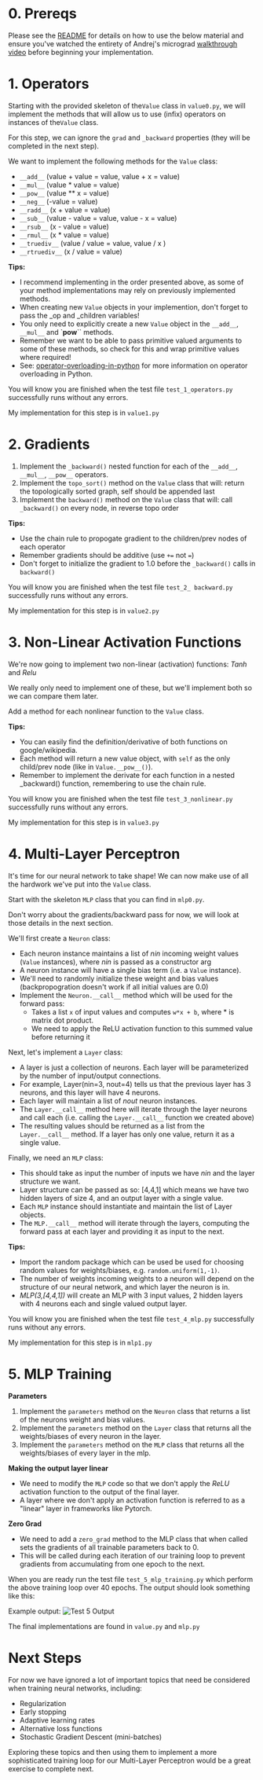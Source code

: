 # 0. Prereqs

Please see the [README](README.md) for details on how to use the below material and ensure you've watched the entirety of Andrej's micrograd [walkthrough video](https://www.youtube.com/watch?v=VMj-3S1tku0) before beginning your implementation.

# 1. Operators

Starting with the provided skeleton of the`Value` class in `value0.py`, we will implement the methods that will allow us to use (infix) operators on instances of the`Value` class. 

For this step, we can ignore the `grad` and `_backward` properties (they will be completed in the next step). 

We want to implement the following methods for the `Value` class:
* `__add__`    (value + value = value, value + x = value)
* `__mul__`    (value * value = value)
* `__pow__`    (value ** x = value)
* `__neg__`    (-value = value)
* `__radd__`    (x + value = value)
* `__sub__`    (value - value = value, value - x = value)
* `__rsub__`    (x - value = value)
* `__rmul__`    (x * value = value)
* `__truediv__`    (value / value = value, value / x )
* `__rtruediv__`    (x / value = value)

**Tips:** 
- I recommend implementing in the order presented above, as some of your method implementations may rely on previously implemented methods.
- When creating new `Value` objects in your implemention, don't forget to pass the _op and _children variables!
- You only need to explicitly create a new `Value` object in the `__add__`, `__mul__` and `__pow__`` methods.
- Remember we want to be able to pass primitive valued arguments to some of these methods, so check for this and wrap primitive values where required!
- See: [operator-overloading-in-python](https://www.geeksforgeeks.org/operator-overloading-in-python/) for more information on operator overloading in Python.

You will know you are finished when the test file `test_1_operators.py` successfully runs without any errors.

My implementation for this step is in `value1.py`

# 2. Gradients

1. Implement the `_backward()` nested function for each of the `__add__`, `__mul__`, `__pow__` operators.
2. Implement the `topo_sort()` method on the `Value` class that will:
return the topologically sorted graph, self should be appended last
3. Implement the `backward()` method on the `Value` class that will: 
call `_backward()` on every node, in reverse topo order


**Tips:** 
- Use the chain rule to propogate gradient to the children/prev nodes of each operator
- Remember gradients should be additive (use `+=` not `=`)
- Don't forget to initialize the gradient to 1.0 before the `_backward()` calls in `backward()`

You will know you are finished when the test file `test_2_ backward.py` successfully runs without any errors.

My implementation for this step is in `value2.py`

# 3. Non-Linear Activation Functions
We're now going to implement two non-linear (activation) functions: *Tanh* and *Relu*

We really only need to implement one of these, but we'll implement both so we can compare them later.

Add a method for each nonlinear function to the `Value` class.

**Tips:** 
  - You can easily find the definition/derivative of both functions on google/wikipedia.
  - Each method will return a new value object, with `self` as the only child/prev node (like in `Value.__pow__()`).
  - Remember to implement the derivate for each function in a nested _backward() function, remembering to use the chain rule.

You will know you are finished when the test file `test_3_nonlinear.py` successfully runs without any errors.

My implementation for this step is in `value3.py`

# 4. Multi-Layer Perceptron
It's time for our neural network to take shape! We can now make use of all the hardwork we've put into the `Value` class.

Start with the skeleton `MLP` class that you can find in `mlp0.py`.

Don't worry about the gradients/backward pass for now, we will look at those details in the next section.

We'll first create a `Neuron` class:
- Each neuron instance maintains a list of *nin* incoming weight values (`Value` instances), where *nin* is passed as a constructor arg
- A neuron instance will have a single bias term (i.e. a `Value` instance).
- We'll need to randomly initialize these weight and bias values (backpropogration doesn't work if all initial values are 0.0)
- Implement the `Neuron.__call__` method which will be used for the forward pass:
  - Takes a list `x` of input values and computes `w*x + b`, where * is matrix dot product.
  - We need to apply the ReLU activation function to this summed value before returning it

Next, let's implement a `Layer` class:
- A layer is just a collection of neurons. Each layer will be parameterized by the number of input/output connections.
- For example, Layer(nin=3, nout=4) tells us that the previous layer has 3 neurons, and this layer will have 4 neurons.
- Each layer will maintain a list of *nout* neuron instances.
- The `Layer.__call__` method here will iterate through the layer neurons and call each (i.e. calling the `Layer.__call__` function we created above)
- The resulting values should be returned as a list from the `Layer.__call__` method. If a layer has only one value, return it as a single value.

Finally, we need an `MLP` class:
- This should take as input the number of inputs we have *nin* and the layer structure we want. 
- Layer structure can be passed as so: [4,4,1] which means we have two hidden layers of size 4, and an output layer with a single value.
- Each `MLP` instance should instantiate and maintain the list of Layer objects.
- The `MLP.__call__` method will iterate through the layers, computing the forward pass at each layer and providing it as input to the next.


**Tips:** 
- Import the random package which can be used be used for choosing random values for weights/biases, e.g. `random.uniform(1,-1)`.
- The number of weights incoming weights to a neuron will depend on the structure of our neural network, and which layer the neuron is in.
- *MLP(3,[4,4,1])* will create an MLP with 3 input values, 2 hidden layers with 4 neurons each and single valued output layer.

You will know you are finished when the test file `test_4_mlp.py` successfully runs without any errors.

My implementation for this step is in `mlp1.py`

# 5. MLP Training

**Parameters**
1. Implement the `parameters` method on the `Neuron` class that returns a list of the neurons weight and bias values.
2. Implement the `parameters` method on the `Layer` class that returns all the weights/biases of every neuron in the layer.
3. Implement the `parameters` method on the `MLP` class that returns all the weights/biases of every layer in the mlp.

**Making the output layer linear**
* We need to modify the `MLP` code so that we don't apply the *ReLU* activation function to the output of the final layer. 
* A layer where we don't apply an activation function is referred to as a "linear" layer in frameworks like Pytorch. 

**Zero Grad**
* We need to add a `zero_grad` method to the MLP class that when called sets the gradients of all trainable parameters back to 0.
* This will be called during each iteration of our training loop to prevent gradients from accumulating from one epoch to the next.

When you are ready run the test file `test_5_mlp_training.py` which perform the above training loop over 40 epochs. The output should look something like this:

Example output: 
![Test 5 Output](MLP_Training.png)

The final implementations are found in `value.py` and `mlp.py`

# Next Steps

For now we have ignored a lot of important topics that need be considered when training neural networks, including:
  - Regularization
  - Early stopping
  - Adaptive learning rates
  - Alternative loss functions
  - Stochastic Gradient Descent (mini-batches)

Exploring these topics and then using them to implement a more sophisticated training loop for our Multi-Layer Perceptron would be a great exercise to complete next.